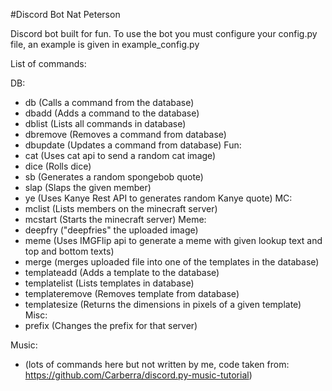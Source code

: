 #Discord Bot Nat Peterson

Discord bot built for fun. To use the bot you must configure your config.py file, an example is given in example_config.py

List of commands:

DB:
*  db             (Calls a command from the database)
*  dbadd          (Adds a command to the database)
*  dblist         (Lists all commands in database)
*  dbremove       (Removes a command from database)
*  dbupdate       (Updates a command from database)
Fun:
*  cat            (Uses cat api to send a random cat image)
*  dice           (Rolls dice)
*  sb             (Generates a random spongebob quote)
*  slap           (Slaps the given member)
*  ye             (Uses Kanye Rest API to generates random Kanye quote)
MC:
*  mclist         (Lists members on the minecraft server)
*  mcstart        (Starts the minecraft server)
Meme:
*  deepfry        ("deepfries" the uploaded image)
*  meme           (Uses IMGFlip api to generate a meme with given lookup text and top and bottom texts)
*  merge          (merges uploaded file into one of the templates in the database)
*  templateadd    (Adds a template to the database)
*  templatelist   (Lists templates in database)
*  templateremove (Removes template from database)
*  templatesize   (Returns the dimensions in pixels of a given template)
Misc:
*  prefix         (Changes the prefix for that server)

Music:
*  (lots of commands here but not written by me, code taken from: https://github.com/Carberra/discord.py-music-tutorial)
